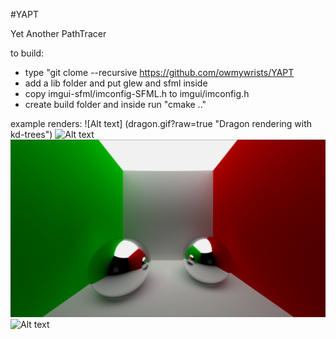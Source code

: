 #YAPT

Yet Another PathTracer

to build:
- type "git clome --recursive https://github.com/owmywrists/YAPT
- add a lib folder and put glew and sfml inside
- copy imgui-sfml/imconfig-SFML.h to imgui/imconfig.h
- create build folder and inside run "cmake .."

example renders:
![Alt text] (dragon.gif?raw=true "Dragon rendering with kd-trees")
![Alt text](test_github.gif?raw=true "ImGUI test")
![Alt text](finalrender.png?raw=true "Final render 12500 samples")
![Alt text](example.gif?raw=true "Example")
